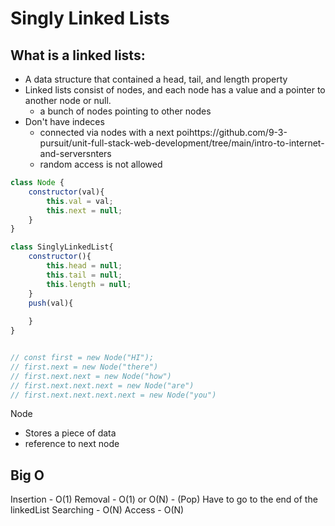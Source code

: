 # Singly Linked Lists

## What is a linked lists:
- A data structure that contained a head, tail, and length property
- Linked lists consist of nodes, and each node has a value and a pointer to another node or null.
    - a bunch of nodes pointing to other nodes
- Don't have indeces
    - connected via nodes with a next poihttps://github.com/9-3-pursuit/unit-full-stack-web-development/tree/main/intro-to-internet-and-serversnters
    - random access is not allowed

```javascript
class Node {
    constructor(val){
        this.val = val;
        this.next = null;
    }
}

class SinglyLinkedList{
    constructor(){
        this.head = null;
        this.tail = null;
        this.length = null;
    }
    push(val){
        
    }
}


// const first = new Node("HI");
// first.next = new Node("there")
// first.next.next = new Node("how")
// first.next.next.next = new Node("are")
// first.next.next.next.next = new Node("you")
```

Node
- Stores a piece of data 
- reference to next node

## Big O
Insertion - O(1)
Removal - O(1) or O(N)
    - (Pop) Have to go to the end of the linkedList
Searching - O(N)
Access - O(N)
